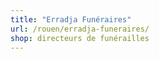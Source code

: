 ```yaml
---
title: "Erradja Funéraires"
url: /rouen/erradja-funeraires/
shop: directeurs de funérailles
---
```

